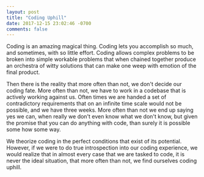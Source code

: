 ```yaml
---
layout: post
title: "Coding Uphill"
date: 2017-12-15 23:02:46 -0700
comments: false
---
```


Coding is an amazing magical thing. Coding lets you accomplish so much, and sometimes, with so little effort. Coding allows complex problems to be broken into simple workable problems that when chained together produce an orchestra of witty solutions that can make one weep with emotion of the final product. 

Then there is the reality that more often than not, we don't decide our coding fate. More often than not, we have to work in a codebase that is actively working against us. Often times we are handed a set of contradictory requirements that on an infinite time scale would not be possible, and we have three weeks. More often than not we end up saying yes we can, when really we don't even know what we don't know, but given the promise that you can do anything with code, than surely it is possible some how some way. 

We theorize coding in the perfect conditions that exist of its potential. However, if we were to do true introspection into our coding experience, we would realize that in almost every case that we are tasked to code, it is never the ideal situation, that more often than not, we find ourselves coding uphill. 


